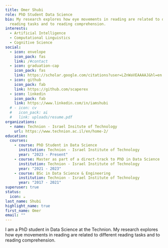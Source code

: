 ```yaml
---
title: Omer Shubi
role: PhD Student Data Science 
bio: My research explores how eye movements in reading are related to different
  reading tasks and to reading comprehension.
interests:
  - Artificial Intelligence
  - Computational Linguistics
  - Cognitive Science
social:
  - icon: envelope
    icon_pack: fas
    link: /#contact
  - icon: graduation-cap
    icon_pack: fas
    link: https://scholar.google.com/citations?user=LZnWaVEAAAAJ&hl=en
  - icon: github
    icon_pack: fab
    link: https://github.com/scaperex
  - icon: linkedin
    icon_pack: fab
    link: https://www.linkedin.com/in/iamshubi
  # - icon: cv
  #   icon_pack: ai
  #   link: uploads/resume.pdf
organizations:
  - name: Technion - Israel Insitute of Technology
    url: https://www.technion.ac.il/en/home-2/
education:
  courses:
    - course: PhD Student in Data Science
      institution: Technion - Israel Institute of Technology
      year: "2023 - Present"
    - course: Master as part of a direct-track to PhD in Data Science
      institution: Technion - Israel Institute of Technology
      year: "2021 - 2023"
    - course: BSc in Data Science & Engineering
      institution: Technion - Israel Institute of Technology
      year: "2017 - 2021"
superuser: true
status:
  icon: ☕️
last_name: Shubi
highlight_name: true
first_name: Omer
email: ""
---
```

I am a PhD student in Data Science at the Technion. My research explores how eye movements in reading are related to different reading tasks and to reading comprehension.
